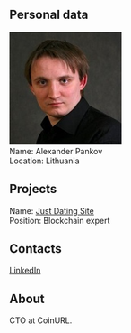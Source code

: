 ## Personal data
![alexander pankov photo](photo/alexander_pankov.jpg)  
Name: Alexander Pankov  
Location: Lithuania
## Projects 
Name: [Just Dating Site](../projects/jds.md)  
Position:  Blockchain expert 
## Contacts
[LinkedIn](https://www.linkedin.com/in/alexander-pankov-b2067255/)  
## About
CTO at CoinURL.

